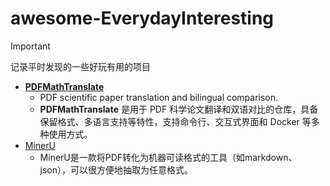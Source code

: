 # awesome-EverydayInteresting
> [!IMPORTANT]
>
> 记录平时发现的一些好玩有用的项目

+ **[PDFMathTranslate](https://github.com/Byaidu/PDFMathTranslate)**
  + PDF scientific paper translation and bilingual comparison.
  + **PDFMathTranslate** 是用于 PDF 科学论文翻译和双语对比的仓库，具备保留格式、多语言支持等特性，支持命令行、交互式界面和 Docker 等多种使用方式。
+ [MinerU](https://github.com/opendatalab/MinerU)
    + MinerU是一款将PDF转化为机器可读格式的工具（如markdown、json），可以很方便地抽取为任意格式。
